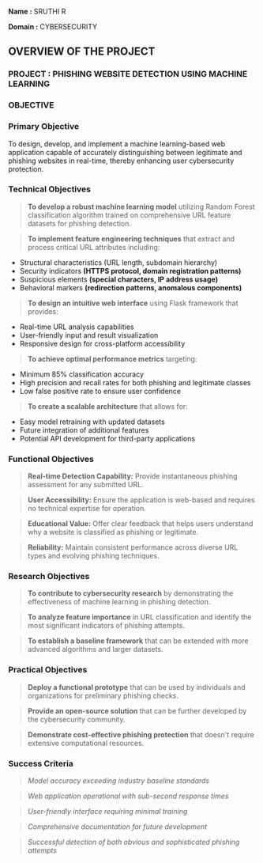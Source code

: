 **Name     :** SRUTHI R

**Domain   :** CYBERSECURITY


## OVERVIEW OF THE PROJECT


### PROJECT : PHISHING WEBSITE DETECTION USING MACHINE LEARNING



### OBJECTIVE



### Primary Objective


To design, develop, and implement a machine learning-based web application capable of accurately distinguishing between legitimate and phishing websites in real-time, thereby enhancing user cybersecurity protection.


### Technical Objectives


>**To develop a robust machine learning model** utilizing Random Forest classification algorithm trained on comprehensive URL feature datasets for phishing detection.

>**To implement feature engineering techniques** that extract and process critical URL attributes including:
   - Structural characteristics (URL length, subdomain hierarchy)
   - Security indicators **(HTTPS protocol, domain registration patterns)**
   - Suspicious elements **(special characters, IP address usage)**
   - Behavioral markers **(redirection patterns, anomalous components)**

>**To design an intuitive web interface** using Flask framework that provides:
   - Real-time URL analysis capabilities
   - User-friendly input and result visualization
   - Responsive design for cross-platform accessibility

>**To achieve optimal performance metrics** targeting:
   - Minimum 85% classification accuracy
   - High precision and recall rates for both phishing and legitimate classes
   - Low false positive rate to ensure user confidence

>**To create a scalable architecture** that allows for:
   - Easy model retraining with updated datasets
   - Future integration of additional features
   - Potential API development for third-party applications


### Functional Objectives

>**Real-time Detection Capability:** Provide instantaneous phishing assessment for any submitted URL.

>**User Accessibility:** Ensure the application is web-based and requires no technical expertise for operation.

>**Educational Value:** Offer clear feedback that helps users understand why a website is classified as phishing or legitimate.

>**Reliability:** Maintain consistent performance across diverse URL types and evolving phishing techniques.


### Research Objectives

>**To contribute to cybersecurity research** by demonstrating the effectiveness of machine learning in phishing detection.

>**To analyze feature importance** in URL classification and identify the most significant indicators of phishing attempts.

>**To establish a baseline framework** that can be extended with more advanced algorithms and larger datasets.


### Practical Objectives
>**Deploy a functional prototype** that can be used by individuals and organizations for preliminary phishing checks.

>**Provide an open-source solution** that can be further developed by the cybersecurity community.

>**Demonstrate cost-effective phishing protection** that doesn't require extensive computational resources.


### Success Criteria

>*Model accuracy exceeding industry baseline standards*

>*Web application operational with sub-second response times*

>*User-friendly interface requiring minimal training*

>*Comprehensive documentation for future development*

>*Successful detection of both obvious and sophisticated phishing attempts*





